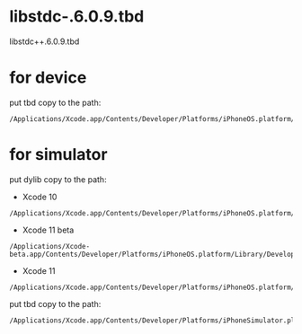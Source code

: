 # libstdc-.6.0.9.tbd
libstdc++.6.0.9.tbd

# for device
put tbd copy to the path:
```
/Applications/Xcode.app/Contents/Developer/Platforms/iPhoneOS.platform/Developer/SDKs/iPhoneOS.sdk/usr/lib/
```
# for simulator
put dylib copy to the path: 
- Xcode 10 
```
/Applications/Xcode.app/Contents/Developer/Platforms/iPhoneOS.platform/Developer/Library/CoreSimulator/Profiles/Runtimes/iOS.simruntime/Contents/Resources/RuntimeRoot/usr/lib/
```
- Xcode 11 beta
```
/Applications/Xcode-beta.app/Contents/Developer/Platforms/iPhoneOS.platform/Library/Developer/CoreSimulator/Profiles/Runtimes/iOS.simruntime/Contents/Resources/RuntimeRoot/usr/lib/
```
- Xcode 11 
```
/Applications/Xcode.app/Contents/Developer/Platforms/iPhoneOS.platform/Library/Developer/CoreSimulator/Profiles/Runtimes/iOS.simruntime/Contents/Resources/RuntimeRoot/usr/lib/
```
put tbd copy to the path:
```
/Applications/Xcode.app/Contents/Developer/Platforms/iPhoneSimulator.platform/Developer/SDKs/iPhoneSimulator.sdk/usr/lib/
```

